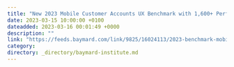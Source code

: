 ```yaml
---
title: "New 2023 Mobile Customer Accounts UX Benchmark with 1,600+ Performance Scores and 1,100+ Best Practice Examples"
date: 2023-03-15 10:00:00 +0100
dateadded: 2023-03-16 00:01:49 +0000
description: ""
link: "https://feeds.baymard.com/link/9825/16024113/2023-benchmark-mobile-customer-accounts"
category:
directory: _directory/baymard-institute.md
---
```

